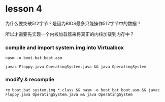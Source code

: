 # lesson 4
为什么要突破512字节？是因为BIOS最多只能操作512字节中的数据？

所以才需要先实现一个内核加载器来将真正的内核加载到内存中？


### compile and import system.img into Virtualbox
```
nasm -o boot.bat boot.asm
```

```
javac Floppy.java OperatingSystem.java && java OperatingSystem
```


### modify & recomplie

```
rm boot.bat system.img *.class && nasm -o boot.bat boot.asm && javac Floppy.java OperatingSystem.java && java OperatingSystem
```